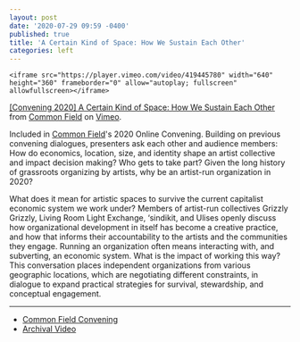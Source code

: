 ```yaml
---
layout: post
date: '2020-07-29 09:59 -0400'
published: true
title: 'A Certain Kind of Space: How We Sustain Each Other'
categories: left
---
```

	<iframe src="https://player.vimeo.com/video/419445780" width="640" height="360" frameborder="0" allow="autoplay; fullscreen" allowfullscreen></iframe>
<p><a href="https://vimeo.com/419445780">[Convening 2020] A Certain Kind of Space: How We Sustain Each Other</a> from <a href="https://vimeo.com/commonfield">Common Field</a> on <a href="https://vimeo.com">Vimeo</a>.</p>

Included in [Common Field](https://www.commonfield.org/convenings/3248/documentation/4170/a-certain-kind-of-space-how-we-sustain-each-other)'s 2020 Online Convening. 
Building on previous convening dialogues, presenters ask each other and audience members: How do economics, location, size, and identity shape an artist collective and impact decision making? Who gets to take part? Given the long history of grassroots organizing by artists, why be an artist-run organization in 2020?

What does it mean for artistic spaces to survive the current capitalist economic system we work under? Members of artist-run collectives Grizzly Grizzly, Living Room Light Exchange, ‘sindikit, and Ulises openly discuss how organizational development in itself has become a creative practice, and how that informs their accountability to the artists and the communities they engage. Running an organization often means interacting with, and subverting, an economic system. What is the impact of working this way? This conversation places independent organizations from various geographic locations, which are negotiating different constraints, in dialogue to expand practical strategies for survival, stewardship, and conceptual engagement.

***
- [Common Field Convening](https://www.commonfield.org/convenings/3248/documentation/4170/a-certain-kind-of-space-how-we-sustain-each-other)
- [Archival Video](https://vimeo.com/419445780)
